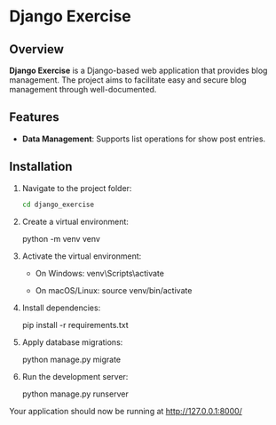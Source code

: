# Django Exercise

## Overview

**Django Exercise** is a Django-based web application that provides blog management. The project aims to facilitate easy and secure blog management through well-documented.

## Features

- **Data Management**: Supports list operations for show post entries.

## Installation

1. Navigate to the project folder:
    ```bash
    cd django_exercise

2. Create a virtual environment:

    python -m venv venv

3. Activate the virtual environment:
    * On Windows:
        venv\Scripts\activate

    * On macOS/Linux:
        source venv/bin/activate

4. Install dependencies:

    pip install -r requirements.txt

5. Apply database migrations:

    python manage.py migrate

6. Run the development server:

    python manage.py runserver

Your application should now be running at http://127.0.0.1:8000/

